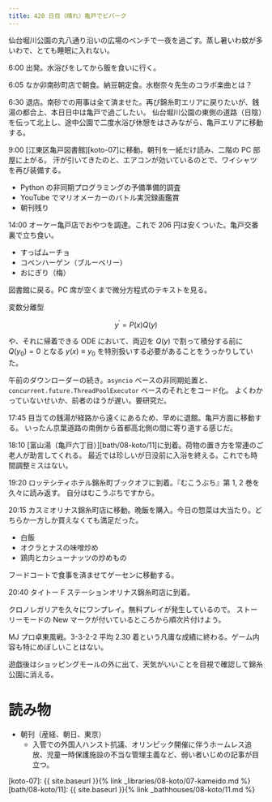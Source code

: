 ```yaml
---
title: 420 日目（晴れ）亀戸でビバーク
---
```


仙台堀川公園の丸八通り沿いの広場のベンチで一夜を過ごす。蒸し暑いわ蚊が多いわで、とても睡眠に入れない。

6:00 出発。水浴びをしてから飯を食いに行く。

6:05 なか卯南砂町店で朝食。納豆朝定食。水樹奈々先生のコラボ楽曲とは？

6:30 退店。南砂での用事は全て済ませた。再び錦糸町エリアに戻りたいが、銭湯の都合上、本日日中は亀戸で過ごしたい。
仙台堀川公園の東側の道路（日陰）を伝って北上し、途中公園で二度水浴び休憩をはさみながら、亀戸エリアに移動する。

9:00 [江東区亀戸図書館][koto-07]に移動。朝刊を一紙だけ読み、二階の PC 部屋に上がる。
汗が引いてきたのと、エアコンが効いているのとで、ワイシャツを再び装備する。

* Python の非同期プログラミングの予備準備的調査
* YouTube でマリオメーカーのバトル実況録画鑑賞
* 朝刊残り

14:00 オーケー亀戸店でおやつを調達。これで 206 円は安くついた。亀戸交番裏で立ち食い。

* すっぱムーチョ
* コペンハーゲン（ブルーベリー）
* おにぎり（梅）

図書館に戻る。PC 席が空くまで微分方程式のテキストを見る。

変数分離型

$$
y^\prime = P(x)Q(y)
$$

や、それに帰着できる ODE において、両辺を $Q(y)$ で割って積分する前に $Q(y_0) = 0$ となる
$y(x) \equiv y_0$ を特別扱いする必要があることをうっかりしていた。

午前のダウンローダーの続き。`asyncio` ベースの非同期処置と、`concurrent.future.ThreadPoolExecutor` ベースのそれとをコード化。
よくわかっていないせいか、前者のほうが遅い。要研究だ。

17:45 目当ての銭湯が経路から遠くにあるため、早めに退館。亀戸方面に移動する。
いったん京葉道路の南側から首都高北側の間に寄り道する感じだ。

18:10 [富山湯（亀戸六丁目）][bath/08-koto/11]に到着。荷物の置き方を常連のご老人が助言してくれる。
最近では珍しいが日没前に入浴を終える。これでも時間調整ミスはない。

19:20 ロッテシティホテル錦糸町ブックオフに到着。『むこうぶち』第 1, 2 巻を久々に読み返す。
自分はむこうぶちですから。

20:15 カスミオリナス錦糸町店に移動。晩飯を購入。今日の惣菜は大当たり。どちらか一方しか買えなくても満足だった。

* 白飯
* オクラとナスの味噌炒め
* 鶏肉とカシューナッツの炒めもの

フードコートで食事を済ませてゲーセンに移動する。

20:40 タイトー F ステーションオリナス錦糸町店に到着。

クロノレガリアを久々にワンプレイ。無料プレイが発生しているので。
ストーリーモードの New マークが付いているところから順次片付けよう。

MJ プロ卓東風戦。3-3-2-2 平均 2.30 着という凡庸な成績に終わる。ゲーム内容も特にめぼしいことはない。

遊戯後はショッピングモールの外に出て、天気がいいことを目視で確認して錦糸公園に消える。

# 読み物

* 朝刊（産経、朝日、東京）
  * 入管での外国人ハンスト抗議、オリンピック開催に伴うホームレス追放、児童一時保護施設の不当な管理主義など、弱い者いじめの記事が目立つ。

[koto-07]: {{ site.baseurl }}{% link _libraries/08-koto/07-kameido.md %}
[bath/08-koto/11]: {{ site.baseurl }}{% link _bathhouses/08-koto/11.md %}
